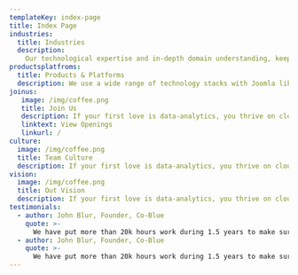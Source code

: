 ```yaml
---
templateKey: index-page
title: Index Page 
industries:
  title: Industries
  description: 
    Our technological expertise and in-depth domain understanding, keeps you a digital step ahead of others by simplifying complex processes across verticals
productsplatfroms:
  title: Products & Platforms
  description: We use a wide range of technology stacks with Joomla like Angular, PHP, Node, JS with both traditional and NoSQL databases
joinus:
   image: /img/coffee.png
   title: Join Us
   description: If your first love is data-analytics, you thrive on cloud technology and are just a tad competitive then Tekdi is the place for you
   linktext: View Openings
   linkurl: /
culture:
  image: /img/coffee.png
  title: Team Culture
  description: If your first love is data-analytics, you thrive on cloud technology and are just a tad competitive then Tekdi is the place for you
vision:
  image: /img/coffee.png
  title: Out Vision
  description: If your first love is data-analytics, you thrive on cloud technology and are just a tad competitive then Tekdi is the place for you
testimonials:
  - author: John Blur, Founder, Co-Blue
    quote: >-
      We have put more than 20k hours work during 1.5 years to make sure Tekdi is the most unique website ever 
  - author: John Blur, Founder, Co-Blue
    quote: >-
      We have put more than 20k hours work during 1.5 years to make sure Tekdi is the most unique website ever
---
```

